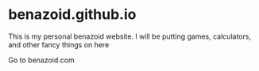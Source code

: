 # benazoid.github.io
This is my personal benazoid website.
I will be putting games, calculators, and other fancy things on here

Go to benazoid.com
